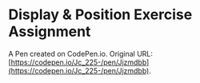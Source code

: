 # Display & Position Exercise Assignment

A Pen created on CodePen.io. Original URL: [https://codepen.io/Jc_225-/pen/Jjzmdbb](https://codepen.io/Jc_225-/pen/Jjzmdbb).

